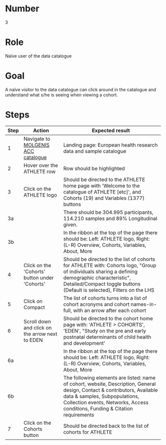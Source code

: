 # Number
3

# Role
Naïve user of the data catalogue

# Goal
A naïve visitor to the data catalogue can click around in the catalogue and understand what s/he is seeing when viewing a cohort.

# Steps
| Step | Action | Expected result |
| -----| -------| ----------------|
| 1 | Navigate to [MOLGENIS ACC catalogue](https://data-catalogue-acc.molgeniscloud.org/catalogue/ssr-catalogue) | Landing page: European health research data and sample catalogue|
| 2 | Hover over the ATHLETE row | Row should be highlighted |
| 3 | Click on the ATHLETE logo | Should be directed to the ATHLETE home page with 'Welcome to the catalogue of ATHLETE [etc]', and Cohorts (19) and Variables (1377) buttons |
| 3a| | There should be 304.995 participants, 114.210 samples and 89% Longitudinal given.
|3b| | In the ribbon at the top of the page there should be: Left: ATHLETE logo, Right: (L-R) Overview, Cohorts, Variables, About, More
| 4 |  Click on the 'Cohorts' button under 'Cohorts' | Should be directed to the list of cohorts for ATHLETE with: Cohorts logo, "Group of individuals sharing a defining demographic characteristic", Detailed/Compact toggle buttons (Default is selected), Filters on the LHS
|5 | Click on Compact | The list of cohorts turns into a list of cohort acronyms and cohort names-in-full, with an arrow after each cohort
|6 | Scroll down and click on the arrow next to EDEN | Should be directed to the cohort home page with: 'ATHLETE > COHORTS', 'EDEN', "Study on the pre and early postnatal determinants of child health and development'
|6a ||In the ribbon at the top of the page there should be: Left: ATHLETE logo, Right: (L-R) Overview, Cohorts, Variables, About, More
|6b||The following elements are listed: name of cohort, website, Description, General design, Contact & contributors, Available data & samples, Subpopulations, Collection events, Networks, Access conditions, Funding & Citation requirements
| 7 | Click on the Cohorts button | Should be directed back to the list of cohorts for ATHLETE 
